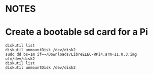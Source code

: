 # NOTES

# Create a bootable sd card for a Pi
```ssh
diskutil list
diskutil unmountDisk /dev/disk2
sudo dd bs=1m if=~/Downloads/LibreELEC-RPi4.arm-11.0.3.img of=/dev/disk2
diskutil list
diskutil unmountDisk /dev/disk2
```
